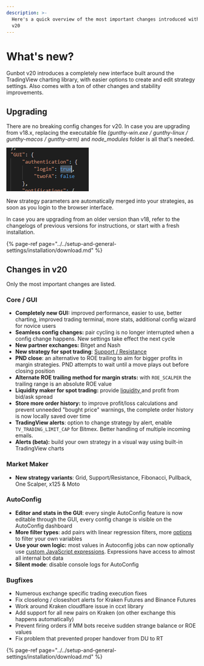 ```yaml
---
description: >-
  Here's a quick overview of the most important changes introduced with Gunbot
  v20
---
```


# What's new?

Gunbot v20 introduces a completely new interface built around the TradingView charting library, with easier options to create and edit strategy settings. Also comes with a ton of other changes and stability improvements. 

## **Upgrading**

There are no breaking config changes for v20. In case you are upgrading from v18.x, replacing the executable file _\(gunthy-win.exe / gunthy-linux / gunthy-macos / gunthy-arm\)_ and _node\_modules_ folder is all that's needed.

![The GUI requires that password authentication is enabled in config.js. Set it like this before running it.](../../.gitbook/assets/image%20%2874%29.png)

New strategy parameters are automatically merged into your strategies, as soon as you login to the browser interface.

In case you are upgrading from an older version than v18, refer to the changelogs of previous versions for instructions, or start with a fresh installation.

{% page-ref page="../../setup-and-general-settings/installation/download.md" %}



## Changes in v20

Only the most important changes are listed.

### Core / GUI

* **Completely new GUI:** improved performance, easier to use, better charting, improved trading terminal, more stats, additional config wizard for novice users
* **Seamless config changes:** pair cycling is no longer interrupted when a config change happens. New settings take effect the next cycle
* **New partner exchanges:** Bitget and Nash
* **New strategy for spot trading**: [Support / Resistance](../../trading-strategy-options/regular-strategies-spot-trading/support-resistance.md)
* **PND close**: an alternative to ROE trailing to aim for bigger profits in margin strategies. PND attempts to wait until a move plays out before closing position
* **Alternate ROE trailing method  for margin strats:** with `ROE_SCALPER` the trailing range is an absolute ROE value
* **Liquidity maker for spot trading:** provide [liquidity ](../../trading-strategy-options/misc-settings.md#liquidity-maker)and profit from bid/ask spread
* **Store more order history:** to improve profit/loss calculations and prevent unneeded "bought price" warnings, the complete order history is now locally saved over time 
* **TradingView alerts**: option to change strategy by alert, enable `TV_TRADING_LIMIT_CAP` for Bitmex. Better handling of multiple incoming emails.
* **Alerts \(beta\):** build your own strategy in a visual way using built-in TradingView charts

### Market Maker

* **New strategy variants**: Grid, Support/Resistance, Fibonacci, Pullback, One Scalper, x125 & Moto

### AutoConfig

* **Editor and stats in the GUI**: every single AutoConfig feature is now editable through the GUI, every config change is visible on the AutoConfig dashboard
* **More filter types**: add pairs with linear regression filters, more [options ](../../how-to-work-with-gunbot/extras/autoconfig.md#generic-filters)to filter your own variables
* **Use your own logic:** most values in Autoconfig jobs can now optionally use [custom JavaScript expressions](../../how-to-work-with-gunbot/extras/autoconfig.md#calculated-config-values-and-custom-filters). Expressions have access to almost all internal bot data
* **Silent mode**: disable console logs for AutoConfig

### Bugfixes

* Numerous exchange specific trading execution fixes
* Fix closelong / closeshort alerts for Kraken Futures and Binance Futures
* Work around Kraken cloudflare issue in ccxt library
* Add support for all new pairs on Kraken \(on other exchange this happens automatically\)
* Prevent firing orders if MM bots receive sudden strange balance or ROE values
* Fix problem that prevented proper handover from DU to RT



{% page-ref page="../../setup-and-general-settings/installation/download.md" %}

